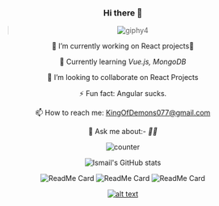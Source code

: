 <div align="center">
  
### Hi there 👋

>![giphy4](https://user-images.githubusercontent.com/42185028/97043264-d1d78080-158f-11eb-9616-4ddea3ba5fdb.gif)


 🌱 I’m currently working on React projects🥱
 
 🔭 Currently learning *Vue.js, MongoDB*

 👯 I’m looking to collaborate on React Projects

 ⚡ Fun fact: Angular sucks.

 📫 How to reach me: KingOfDemons077@gmail.com

 💬 Ask me about:- *🤷‍♂️*
 
 ![counter](https://enqitqkmp6w3302.m.pipedream.net)
 
 ![Ismail's GitHub stats](https://github-readme-stats.vercel.app/api?username=sk-ismail&show_icons=true&theme=radical)
 
![ReadMe Card](https://github-readme-stats.vercel.app/api/pin/?username=sk-ismail&repo=FlightBookingApp&theme=tokyonight)         ![ReadMe Card](https://github-readme-stats.vercel.app/api/pin/?username=sk-ismail&repo=Netflix-Clone&theme=tokyonight)
  ![ReadMe Card](https://github-readme-stats.vercel.app/api/pin/?username=sk-ismail&repo=Home-Jam-code&theme=tokyonight) 
 
 
 
 
[![alt text][1.1]][1]
 
 [1.1]: http://i.imgur.com/tXSoThF.png
 
[1]: https://twitter.com/irfan_sk_
</div>


<!--
**sk-ismail/sk-ismail** is a ✨ _special_ ✨ repository because its `README.md` (this file) appears on your GitHub profile.

Here are some ideas to get you started:




- 🤔 I’m looking for help with ...


- 😄 Pronouns: ...

-->
